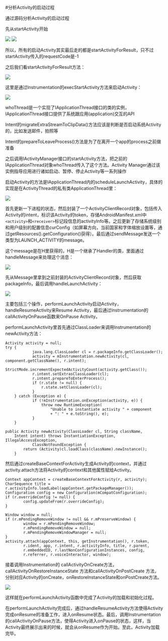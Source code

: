 #分析Activity的启动过程

通过源码分析Activity的启动过程

先从startActivity开始

![](/assets/Activity_startActivity_1.jpeg)
![](/assets/Activity_startActivity_2.jpeg)

所以，所有的启动Activity其实最后走的都是startActivityForResult，只不过startActivity传入的requestCode是-1

之后我们看startActivityForResult方法：

![](/assets/Activity_startActivityForResult.jpeg)

这里是通过Instrumentation的execStartActivity方法来启动Activity：

![](/assets/Instrumentation_execStartActivity.jpeg)

whoThread是一个实现了IApplicationThread接口的类的实例，IApplicationThread接口提供了系统跟应用(application)交互的API

Intent的migrateExtraStreamToClipData()方法应该是判断是否启动系统Activity的，比如发送邮件，拍照等

Intent的prepareToLeaveProcess()方法是为了在离开一个app的process之前做准备

之后调用IActivityManager接口的startActivity方法，把之前的IApplicationThread对象whoThread传入了这个方法。Activity Manager通过该实例指导应用进行诸如启动、暂停、停止Activity等一系列操作

启动Activity的方法是IApplicationThread内的scheduleLaunchActivity，具体的实现是在ActivityThread的私有类ApplicationThread里：

![](/assets/ActivityThread_scheduleLaunchActivity.jpeg)

首先更新一下进程的状态，然后封装了一个ActivityClientRecord对象，包括传入Activity的intent，标识该Activity的token，存储AndroidManifest.xml中`<activity>`和`<receiver>`标记段信息的activityInfo等。之后更新了存储系统级别和用户级别的配置信息curConfig（如屏幕方向，当前国家和字体缩放设置等，通过getResources().getConfiguration()获得）。最后通过sendMessage发送一个类型为LAUNCH_ACTIVITY的message。

这个message是在H里获得的，H是一个继承了Handler的类，里面通过handleMessage来处理这个消息：

![](/assets/H_handleMessage.jpeg)

先从Message里拿到之前封装的ActivityClientRecord对象，然后获取packageInfo，最后调用handleLaunchActivity：

![](/assets/handleLaunchActivity.jpeg)

主要包括三个操作，performLaunchActivity启动Activity，handleResumeActivity来Resume Activity，最后通过Instrumentation的callActivityOnPause函数来OnPause Activity。

performLaunchActivity里首先通过ClassLoader来调用Instrumentation的newActivity方法：

```
Activity activity = null;
try {
            java.lang.ClassLoader cl = r.packageInfo.getClassLoader();
            activity = mInstrumentation.newActivity(cl, component.getClassName(), r.intent);
            StrictMode.incrementExpectedActivityCount(activity.getClass());
            r.intent.setExtrasClassLoader(cl);
            r.intent.prepareToEnterProcess();
            if (r.state != null) {
                r.state.setClassLoader(cl);
            }
    } catch (Exception e) {
            if (!mInstrumentation.onException(activity, e)) {
                throw new RuntimeException(
                    "Unable to instantiate activity " + component
                    + ": " + e.toString(), e);
            }
    }
```

```
public Activity newActivity(ClassLoader cl, String className,
    Intent intent) throws InstantiationException, IllegalAccessException,
            ClassNotFoundException {
        return (Activity)cl.loadClass(className).newInstance();
    }
```

然后通过createBaseContextForActivity生成Activity的context，并通过activity.attach方法将Activity的context和其他属性赋给Activity。

```
Context appContext = createBaseContextForActivity(r, activity);
CharSequence title = r.activityInfo.loadLabel(appContext.getPackageManager());
Configuration config = new Configuration(mCompatConfiguration);
if (r.overrideConfig != null) {
        config.updateFrom(r.overrideConfig);
}
               
Window window = null;
if (r.mPendingRemoveWindow != null && r.mPreserveWindow) {
        window = r.mPendingRemoveWindow;
        r.mPendingRemoveWindow = null;
        r.mPendingRemoveWindowManager = null;
}
activity.attach(appContext, this, getInstrumentation(), r.token,
        r.ident, app, r.intent, r.activityInfo, title, r.parent,
        r.embeddedID, r.lastNonConfigurationInstances, config,
        r.referrer, r.voiceInteractor, window);
```

接着调用Instrumentation的 callActivityOnCreate方法， callActivityOnRestoreInstanceState 方法和callActivityOnPostCreate 方法， 分别对应Activity的onCreate，onRestoreInstanceState和onPostCreate方法。

![](/assets/performLaunchActivity_Instrumentation.jpeg)

这样就在performLaunchActivity函数中完成了Activity的加载和初始化过程。

在performLaunchActivity完成后，通过handleResumeActivity方法使得Activity完成onResume的准备工作，进入onResume状态。最后，调用Instrumentation的callActivityOnPause方法，使得Activity进入onPause的状态，这样，当Activity最终展示出来的时候，就会从onResume作为开始。至此，Activity加载完毕。
